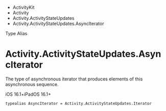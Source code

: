 

- ActivityKit
- Activity
- Activity.ActivityStateUpdates
-  Activity.ActivityStateUpdates.AsyncIterator 

Type Alias

# Activity.ActivityStateUpdates.AsyncIterator

The type of asynchronous iterator that produces elements of this asynchronous sequence.

iOS 16.1+iPadOS 16.1+

``` source
typealias AsyncIterator = Activity.ActivityStateUpdates.Iterator
```

